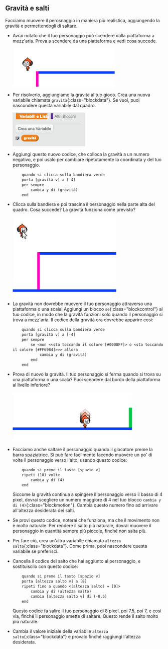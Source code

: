 ## Gravità e salti

Facciamo muovere il perosnaggio in maniera più realistica, aggiungendo la gravità e permettendogli di saltare.

+ Avrai notato che il tuo personaggio può scendere dalla piattaforma a mezz'aria. Prova a scendere da una piattaforma e vedi cosa succede.

	![screenshot](images/dodge-no-gravity.png)

+ Per risolverlo, aggiungiamo la gravità al tuo gioco. Crea una nuova variabile chiamata `gravità`{:class="blockdata"}. Se vuoi, puoi nascondere questa variabile dal quadro.

	![screenshot](images/dodge-gravity.png)

+ Aggiungi questo nuovo codice, che colloca la gravità a un numero negativo, e poi usalo per cambiare ripetutamente la coordinata y del tuo personaggio.

	```blocks
		quando si clicca sulla bandiera verde
		porta [gravità v] a [-4]
		per sempre
  			cambia y di (gravità)
		end
	```

+ Clicca sulla bandiera e poi trascina il personaggio nella parte alta del quadro. Cosa succede? La gravità funziona come previsto?

	![screenshot](images/dodge-gravity-drag.png)

+ La gravità non dovrebbe muovere il tuo personaggio attraverso una piattaforma o una scala! Aggiungi un blocco `se`{:class="blockcontrol"} al tuo codice, in modo che la gravità funzioni solo quando il personaggio si trova a mezz'aria. Il codice della gravità ora dovrebbe apparire così:

	```blocks
		quando si clicca sulla bandiera verde
		porta [gravità v] a [-4]
		per sempre
  			se <non <<sta toccando il colore [#0000FF]> o <sta toccando il colore [#FF69B4]>>> allora
    			cambia y di (gravità)
  			end
		end
	```

+ Prova di nuovo la gravità. Il tuo personaggio si ferma quando si trova su una piattaforma o una scala? Puoi scendere dal bordo della piattaforma al livello inferiore?

	![screenshot](images/dodge-gravity-test.png)

+ Facciamo anche saltare il personaggio quando il giocatore preme la barra spaziatrice. Si può fare facilmente facendo muovere un po' di volte il personaggio verso l'alto, usando questo codice:

	```blocks
		quando si preme il tasto [spazio v]
		ripeti (10) volte
  			cambia y di (4)
		end
	```

	Siccome la gravità continua a spingere il personaggio verso il basso di 4 pixel, dovrai scegliere un numero maggiore di 4 nel tuo blocco `cambia y di (4)`{:class="blockmotion"}. Cambia questo numero fino ad arrivare all'altezza desiderata dei salti.

+ Se provi questo codice, noterai che funziona, ma che il movimento non è molto naturale. Per rendere il salto più naturale, dovrai muovere il personaggio in quantità sempre più piccole, finché non salta più.

+ Per fare ciò, crea un'altra variabile chiamata `altezza salto`{:class="blockdata"}. Come prima, puoi nascondere questa variabile se preferisci.

+ Cancella il codice del salto che hai aggiunto al personaggio, e sostituiscilo con questo codice:

	```blocks
		quando si preme il tasto [spazio v]
		porta [altezza salto v] a [8]
		ripeti fino a quando <(altezza salto) = [0]>
  			cambia y di (altezza salto)
  			cambia [altezza salto v] di (-0.5)
		end
	```

	Questo codice fa salire il tuo personaggio di 8 pixel, poi 7,5, poi 7, e così via, finché il personaggio smette di saltare. Questo rende il salto molto più naturale.

+ Cambia il valore iniziale della variabile `altezza salto`{:class="blockdata"} e provalo finché raggiungi l'altezza desiderata.
